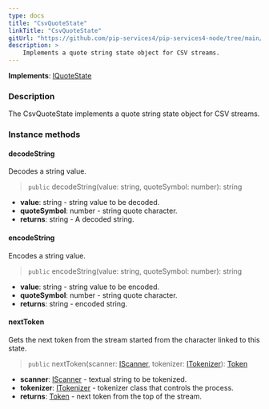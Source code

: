 ```yaml
---
type: docs
title: "CsvQuoteState"
linkTitle: "CsvQuoteState"
gitUrl: "https://github.com/pip-services4/pip-services4-node/tree/main/pip-services4-expressions-node"
description: > 
    Implements a quote string state object for CSV streams.
---
```


**Implements**: [IQuoteState](../../tokenizers/iquote_state)

### Description

The CsvQuoteState implements a quote string state object for CSV streams.

### Instance methods

#### decodeString
Decodes a string value.

> `public` decodeString(value: string, quoteSymbol: number): string

- **value**: string - string value to be decoded.
- **quoteSymbol**: number - string quote character.
- **returns**: string - A decoded string.


#### encodeString
Encodes a string value.

> `public` encodeString(value: string, quoteSymbol: number): string 

- **value**: string - string value to be encoded.
- **quoteSymbol**: number - string quote character.
- **returns**: string - encoded string.


#### nextToken
Gets the next token from the stream started from the character linked to this state.

> `public` nextToken(scanner: [IScanner](../../io/iscanner), tokenizer: [ITokenizer](../../tokenizers/itokenizer)): [Token](../../tokenizers/token)

- **scanner**: [IScanner](../../io/iscanner) - textual string to be tokenized.
- **tokenizer**: [ITokenizer](../../tokenizers/itokenizer) - tokenizer class that controls the process.
- **returns**: [Token](../../tokenizers/token) - next token from the top of the stream.

